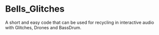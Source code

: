 # Bells_Glitches
A short and easy code that can be used for recycling in interactive audio with Glitches, Drones and BassDrum.  
